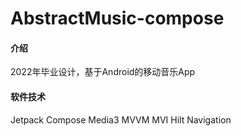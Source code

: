 # AbstractMusic-compose

#### 介绍
2022年毕业设计，基于Android的移动音乐App

#### 软件技术
Jetpack Compose
Media3
MVVM MVI
Hilt
Navigation
